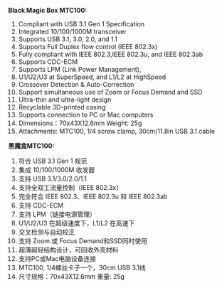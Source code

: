 **Black Magic Box MTC100:**

1.	Compliant with USB 3.1 Gen 1 Specification
2.	Integrated 10/100/1000M transceiver
3.	Supports USB 3.1, 3.0, 2.0, and 1.1
4.	Supports Full Duplex flow control (IEEE 802.3x)
5.	Fully compliant with IEEE 802.3,IEEE 802.3u, and IEEE 802.3ab
6.	Supports CDC-ECM
7.	Supports LPM (Link Power Management),
8.	U1/U2/U3 at SuperSpeed, and L1/L2 at HighSpeed
9.	Crossover Detection & Auto-Correction
10.	Support simultaneous use of Zoom or Focus Demand and SSD
11.	Ultra-thin and ultra-light design
12.	Recyclable 3D-printed casing
13.	Supports connection to PC or Mac computers
14.	Dimensions：70x43X12.6mm Weight: 25g
15.	Attachments: MTC100, 1/4 screw clamp, 30cm/11.8in USB 3.1 cable

**黑魔盒MTC100:**
1.	符合 USB 3.1 Gen 1 规范
2.	集成 10/100/1000M 收发器
3.	支持 USB 3.1/3.0/2.0/1.1
4.	支持全双工流量控制（IEEE 802.3x）
5.	完全符合 IEEE 802.3、IEEE 802.3u 和 IEEE 802.3ab  
6.	支持 CDC-ECM
7.	支持 LPM（链接电源管理）
8.	U1/U2/U3 在超级速度下，L1/L2 在高速下
9.	交叉检测与自动校正
10.	支持 Zoom 或 Focus Demand和SSD同时使用
11.	超薄超轻结构设计，可回收外壳材料
12.	支持PC或Mac电脑设备连接
13.	MTC100, 1/4螺丝卡子一个，30cm USB 3.1线
14.	尺寸规格：70x43X12.6mm 重量: 25g
